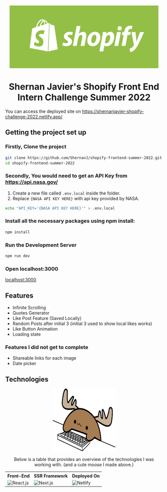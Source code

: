 <p align="center">
<a href="https://docs.google.com/document/d/13zXpyrC2yGxoLXKktxw2VJG2Jw8SdUfliLM-bYQLjqE/edit#" target="_blank"><img src="./.github/img/Banner.png" height="200" width="auto" ></a>
</p>

<h1 align="center">Shernan Javier's Shopify Front End Intern Challenge Summer 2022</h1>

You can access the deployed site on https://shernanjavier-shopify-challenge-2022.netlify.app/

## Getting the project set up

### Firstly, Clone the project

```bash
git clone https://github.com/ShernanJ/shopify-frontend-summer-2022.git
cd shopify-frontend-summer-2022
```

### Secondly, You would need to get an API Key from https://api.nasa.gov/

1. Create a new file called `.env.local` inside the folder.
2. Replace `{NASA API KEY HERE}` with api key provided by NASA.

```bash
echo "API_KEY='{NASA API KEY HERE}'" > .env.local
```

### Install all the necessary packages using npm install:

```bash
npm install
```

### Run the Development Server

```bash
npm run dev
```

### Open localhost:3000

[localhost:3000](http://localhost:3000)

## Features

- Infinite Scrolling
- Quotes Generator
- Like Post Feature (Saved Locally)
- Random Posts after initial 3 (initial 3 used to show local likes works)
- Like Button Animation
- Loading state

### Features I did not get to complete

- Shareable links for each image
- Date picker

## Technologies

<div align="center" id="technologies">
 <img src="./.github/img/Moose.svg" alt="Mechanical Keyboard Moose" height="200" width="200" />

Below is a table that provides an overview of the technologies I was working with. (and a cute moose I made above.)

<table>
  <tr>
    <th>Front-End</th>
    <th>SSR Framework</th>
    <th>Deployed On</th>
  </tr>
  <tr> 
    <td><img src="https://img.shields.io/badge/react.js-%2320232a.svg?style=for-the-badge&logo=react&logoColor=%2361DAFB" alt="React.js"/></td>
    <td><img src="https://img.shields.io/badge/Next.js-black?style=for-the-badge&logo=next.js&logoColor=white" alt="Next.js"/></td>
    <td><img src="https://img.shields.io/badge/Netlify-%23ffffff.svg?style=for-the-badge&logo=netlify&logoColor=%2332B5BB" alt="Netlify" /></td>
  </tr>
 </table>
</div>
